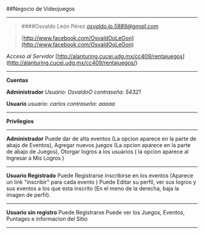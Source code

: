 ##Negocio de Videojuegos
___
>####Osvaldo León Pérez 
>*osvaldo.lp.5889@gmail.com*

>[http://www.facebook.com/OsvaldOoLeOon](http://www.facebook.com/OsvaldOoLeOon)

*Acceso al Servidor*
 [http://alanturing.cucei.udg.mx/cc409/rentajuegos] (http://alanturing.cucei.udg.mx/cc409/rentajuegos/)
 ___
**Cuentas**

 **Administrador**
  *Usuario: OsvaldoO*
  *contraseña: 54321*
 
 **Usuario**
  *usuario: carlos*
  *contraseña: aaaaa*
  ___
 
 **Privilegios**
 
___

**Administrador**
Puede dar de alta eventos (La opcion aparece en la parte de abajo de Eventos),
Agregar nuevos juegos (La opcion aparece en la parte de abajo de Juegos),
Otorgar logros a los usuarios ( la opcion aparece al Ingresar a Mis Logros  )

____

**Usuario Registrado**
Puede Registrarse inscribirse en los eventos (Aparece un link "inscribir" para cada evento )
Puede Editar su perfil, ver sus logros y sus eventos a los que esta inscrito (En el meno de la derecha, baja la imagen de perfil).
____
**Usuario sin registro**
Puede Registrarse
Puede ver los Juegos, Eventos, Puntages e informacion del Sitio


___


